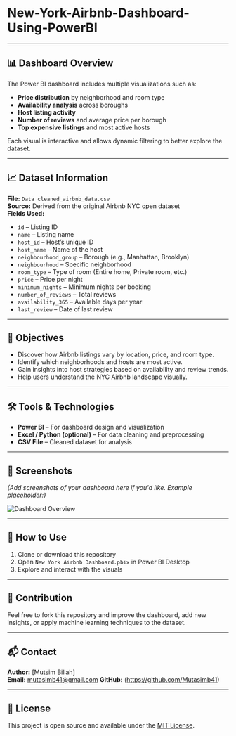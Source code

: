 # New-York-Airbnb-Dashboard-Using-PowerBI

---

## 📊 Dashboard Overview

The Power BI dashboard includes multiple visualizations such as:

- **Price distribution** by neighborhood and room type
- **Availability analysis** across boroughs
- **Host listing activity**
- **Number of reviews** and average price per borough
- **Top expensive listings** and most active hosts

Each visual is interactive and allows dynamic filtering to better explore the dataset.

---

## 📈 Dataset Information

**File:** `Data cleaned_airbnb_data.csv`  
**Source:** Derived from the original Airbnb NYC open dataset  
**Fields Used:**

- `id` – Listing ID  
- `name` – Listing name  
- `host_id` – Host’s unique ID  
- `host_name` – Name of the host  
- `neighbourhood_group` – Borough (e.g., Manhattan, Brooklyn)  
- `neighbourhood` – Specific neighborhood  
- `room_type` – Type of room (Entire home, Private room, etc.)  
- `price` – Price per night  
- `minimum_nights` – Minimum nights per booking  
- `number_of_reviews` – Total reviews  
- `availability_365` – Available days per year  
- `last_review` – Date of last review  

---

## 🎯 Objectives

- Discover how Airbnb listings vary by location, price, and room type.
- Identify which neighborhoods and hosts are most active.
- Gain insights into host strategies based on availability and review trends.
- Help users understand the NYC Airbnb landscape visually.

---

## 🛠 Tools & Technologies

- **Power BI** – For dashboard design and visualization  
- **Excel / Python (optional)** – For data cleaning and preprocessing  
- **CSV File** – Cleaned dataset for analysis  

---

## 📸 Screenshots

*(Add screenshots of your dashboard here if you'd like. Example placeholder:)*

![Dashboard Overview](./screenshots/dashboard-overview.png)

---

## 🚀 How to Use

1. Clone or download this repository
2. Open `New York Airbnb Dashboard.pbix` in Power BI Desktop
3. Explore and interact with the visuals

---

## 🤝 Contribution

Feel free to fork this repository and improve the dashboard, add new insights, or apply machine learning techniques to the dataset.

---

## 📬 Contact

**Author:** [Mutsim Billah]  
**Email:** mutasimb41@gmail.com 
**GitHub:** (https://github.com/Mutasimb41)

---

## 📄 License

This project is open source and available under the [MIT License](LICENSE).

